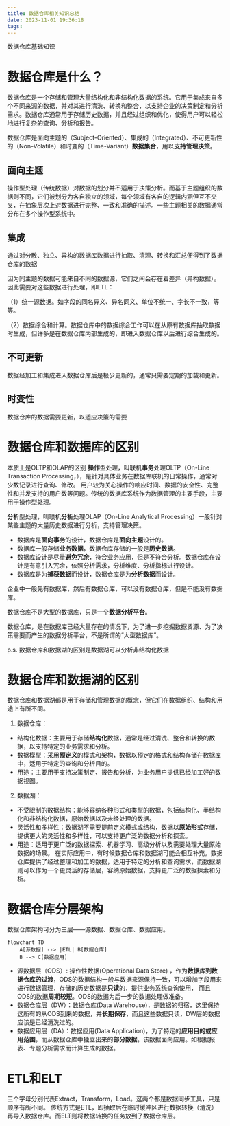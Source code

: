```yaml
---
title: 数据仓库相关知识总结
date: 2023-11-01 19:36:18
tags:
---
```

数据仓库基础知识
<!-- more -->
# 数据仓库是什么？
数据仓库是一个存储和管理大量结构化和非结构化数据的系统。它用于集成来自多个不同来源的数据，并对其进行清洗、转换和整合，以支持企业的决策制定和分析需求。数据仓库通常用于存储历史数据，并且经过组织和优化，使得用户可以轻松地进行复杂的查询、分析和报告。

数据仓库是面向主题的（Subject-Oriented）、集成的（Integrated）、不可更新性的（Non-Volatile）和时变的（Time-Variant）**数据集合**，用以**支持管理决策**。
## 面向主题
操作型处理（传统数据）对数据的划分并不适用于决策分析。而基于主题组织的数据则不同，它们被划分为各自独立的领域，每个领域有各自的逻辑内涵但互不交叉，在抽象层次上对数据进行完整、一致和准确的描述。一些主题相关的数据通常分布在多个操作型系统中。
## 集成
通过对分散、独立、异构的数据库数据进行抽取、清理、转换和汇总便得到了数据仓库的数据

因为同主题的数据可能来自不同的数据源，它们之间会存在着差异（异构数据）。因此需要对这些数据进行处理，即ETL：

（1）统一源数据。如字段的同名异义、异名同义、单位不统一、字长不一致，等等。

（2）数据综合和计算。数据仓库中的数据综合工作可以在从原有数据库抽取数据时生成，但许多是在数据仓库内部生成的，即进入数据仓库以后进行综合生成的。

## 不可更新
数据经加工和集成进入数据仓库后是极少更新的，通常只需要定期的加载和更新。

## 时变性
数据仓库的数据需要更新，以适应决策的需要

# 数据仓库和数据库的区别
本质上是OLTP和OLAP的区别
**操作**型处理，叫联机**事务**处理OLTP（On-Line Transaction Processing，），是针对具体业务在数据库联机的日常操作，通常对少数记录进行查询、修改。
用户较为关心操作的响应时间、数据的安全性、完整性和并发支持的用户数等问题。传统的数据库系统作为数据管理的主要手段，主要用于操作型处理。

**分析**型处理，叫联机**分析**处理OLAP（On-Line Analytical Processing）一般针对某些主题的大量历史数据进行分析，支持管理决策。

* 数据库是**面向事务**的设计，数据仓库是**面向主题**设计的。
* 数据库一般存储**业务数据**，数据仓库存储的一般是**历史数据**。
* 数据库设计是尽量**避免冗余**，符合业务应用，但是不符合分析。数据仓库在设计是有意引入冗余，依照分析需求，分析维度、分析指标进行设计。
* 数据库是为**捕获数据**而设计，数据仓库是为**分析数据**而设计。

企业中一般先有数据库，然后有数据仓库，可以没有数据仓库，但是不能没有数据库。

数据仓库不是大型的数据库，只是一个**数据分析平台**。

数据仓库，是在数据库已经大量存在的情况下，为了进一步挖掘数据资源、为了决策需要而产生的数据分析平台，不是所谓的“大型数据库”。

p.s. 数据仓库和数据湖的区别是数据湖可以分析非结构化数据

# 数据仓库和数据湖的区别
数据仓库和数据湖都是用于存储和管理数据的概念，但它们在数据组织、结构和用途上有所不同。

1. 数据仓库：

* 结构化数据：主要用于存储**结构化**数据，通常是经过清洗、整合和转换的数据，以支持特定的业务需求和分析。
* 数据模型：采用**预定义**的模式和架构，数据以预定的格式和结构存储在数据库中，适用于特定的查询和分析目的。
* 用途：主要用于支持决策制定、报告和分析，为业务用户提供已经加工好的数据视图。

2. 数据湖：

* 不受限制的数据结构：能够容纳各种形式和类型的数据，包括结构化、半结构化和非结构化数据，原始数据以及未经处理的数据。
* 灵活性和多样性：数据湖不需要提前定义模式或结构，数据以**原始形式**存储，提供更大的灵活性和多样性，可以支持更广泛的数据分析和探索。
* 用途：适用于更广泛的数据探索、机器学习、高级分析以及需要处理大量原始数据的场景。
在实际应用中，有时候数据仓库和数据湖可能会相互补充。数据仓库提供了经过整理和加工的数据，适用于特定的分析和查询需求，而数据湖则可以作为一个更灵活的存储层，容纳原始数据，支持更广泛的数据探索和分析。

# 数据仓库分层架构

数据仓库架构可分为三层——源数据、数据仓库、数据应用。
```mermaid
flowchart TD
    A[源数据] --> |ETL| B[数据仓库]
    B --> C[数据应用]
```
* 源数据层（ODS）: 操作性数据(Operational Data Store) ，作为**数据库到数据仓库的过渡**，ODS的数据结构一般与数据来源保持一致，可以增加字段用来进行数据管理，存储的历史数据是**只读**的，提供业务系统查询使用， 而且ODS的数据**周期较短**。ODS的数据为后一步的数据处理做准备。
* 数据仓库层（DW）：数据仓库(Data Warehouse)，是数据的归宿，这里保持这所有的从ODS到来的数据，并**长期保存**，而且这些数据只读，DW层的数据应该是已经清洗过的。
* 数据应用层（DA）：数据应用(Data Application)，为了特定的**应用目的或应用范围**，而从数据仓库中独立出来的**部分数据**，该数据面向应用。如根据报表、专题分析需求而计算生成的数据。
# ETL和ELT
三个字母分别代表Extract，Transform，Load。这两个都是数据同步工具，只是顺序有所不同。
传统方式是ETL，即抽取后在临时缓冲区进行数据转换（清洗）再导入数据仓库。而ELT则将数据转换的任务放到了数据仓库层。
